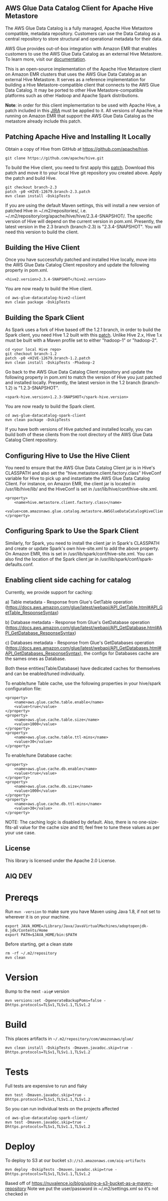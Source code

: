 ## AWS Glue Data Catalog Client for Apache Hive Metastore
The AWS Glue Data Catalog is a fully managed, Apache Hive Metastore compatible, metadata repository. Customers can use the Data Catalog as a central repository to store structural and operational metadata for their data.

AWS Glue provides out-of-box integration with Amazon EMR that enables customers to use the AWS Glue Data Catalog as an external Hive Metastore. To learn more, visit our [documentation](https://docs.aws.amazon.com/emr/latest/ReleaseGuide/emr-hive-metastore-glue.html).

This is an open-source implementation of the Apache Hive Metastore client on Amazon EMR clusters that uses the AWS Glue Data Catalog as an external Hive Metastore. It serves as a reference implementation for building a Hive Metastore-compatible client that connects to the AWS Glue Data Catalog. It may be ported to other Hive Metastore-compatible platforms such as other Hadoop and Apache Spark distributions.

**Note**: in order for this client implementation to be used with Apache Hive, a patch included in this [JIRA](https://issues.apache.org/jira/browse/HIVE-12679) must be applied to it. All versions of Apache Hive running on Amazon EMR that support the AWS Glue Data Catalog as the metastore already include this patch.

## Patching Apache Hive and Installing It Locally

Obtain a copy of Hive from GitHub at https://github.com/apache/hive.  

	git clone https://github.com/apache/hive.git

To build the Hive client, you need to first apply this [patch](https://issues.apache.org/jira/secure/attachment/12958418/HIVE-12679.branch-2.3.patch).  Download this patch and move it to your local Hive git repository you created above.  Apply the patch and build Hive.

	git checkout branch-2.3
	patch -p0 <HIVE-12679.branch-2.3.patch
	mvn clean install -DskipTests

If you are using the default Maven settings, this will install a new version of patched Hive in ~/.m2/repositories/, i.e. ~/.m2/repository/org/apache/hive/hive/2.3.4-SNAPSHOT/.  The specific version of Hive will depend on the current version in pom.xml.  Presently, the latest version in the 2.3 branch (branch-2.3) is "2.3.4-SNAPSHOT".  You will need this version to build the client.

## Building the Hive Client

Once you have successfully patched and installed Hive locally, move into the AWS Glue Data Catalog Client repository and update the following property in pom.xml.

	<hive2.version>2.3.4-SNAPSHOT</hive2.version>

You are now ready to build the Hive client.

	cd aws-glue-datacatalog-hive2-client
	mvn clean package -DskipTests

## Building the Spark Client

As Spark uses a fork of Hive based off the 1.2.1 branch, in order to build the Spark client, you need Hive 1.2 built with this [patch](https://issues.apache.org/jira/secure/attachment/12958417/HIVE-12679.branch-1.2.patch).  Unlike Hive 2.x, Hive 1.x must be built with a Maven profile set to either "hadoop-1" or "hadoop-2".

	cd <your local Hive repo>
	git checkout branch-1.2
	patch -p0 <HIVE-12679.branch-1.2.patch
	mvn clean install -DskipTests -Phadoop-2

Go back to the AWS Glue Data Catalog Client repository and update the following property in pom.xml to match the version of Hive you just patched and installed locally.  Presently, the latest version in the 1.2 branch (branch-1.2) is "1.2.3-SNAPSHOT".

	<spark-hive.version>1.2.3-SNAPSHOT</spark-hive.version>

You are now ready to build the Spark client.

	cd aws-glue-datacatalog-spark-client
	mvn clean package -DskipTests

If you have both versions of Hive patched and installed locally, you can build both of these clients from the root directory of the AWS Glue Data Catalog Client repository.

## Configuring Hive to Use the Hive Client

You need to ensure that the AWS Glue Data Catalog Client jar is in Hive's CLASSPATH and also set the "hive.metastore.client.factory.class" HiveConf variable for Hive to pick up and instantiate the AWS Glue Data Catalog Client.  For instance, on Amazon EMR, the client jar is located in /usr/lib/hive/lib/ and the HiveConf is set in /usr/lib/hive/conf/hive-site.xml.

	<property>
 		<name>hive.metastore.client.factory.class</name>
 		<value>com.amazonaws.glue.catalog.metastore.AWSGlueDataCatalogHiveClientFactory</value>
	</property>

## Configuring Spark to Use the Spark Client

Similarly, for Spark, you need to install the client jar in Spark's CLASSPATH and create or update Spark's own hive-site.xml to add the above property.  On Amazon EMR, this is set in /usr/lib/spark/conf/hive-site.xml.  You can also find the location of the Spark client jar in /usr/lib/spark/conf/spark-defaults.conf.

## Enabling client side caching for catalog

Currently, we provide support for caching:

a) Table metadata - Response from Glue's GetTable operation (https://docs.aws.amazon.com/glue/latest/webapi/API_GetTable.html#API_GetTable_ResponseSyntax)

b) Database metadata - Response from Glue's GetDatabase operation (https://docs.aws.amazon.com/glue/latest/webapi/API_GetDatabase.html#API_GetDatabase_ResponseSyntax)

c) Databases metadata - Response from Glue's GetDatabases operation (https://docs.aws.amazon.com/glue/latest/webapi/API_GetDatabases.html#API_GetDatabases_ResponseSyntax), the configs for Databases cache are the sames ones as Database.

Both these entities(Table/Database) have dedicated caches for themselves and can be enabled/tuned individually.

To enable/tune Table cache, use the following properties in your hive/spark configuration file:

	<property>
 		<name>aws.glue.cache.table.enable</name>
 		<value>true</value>
	</property>
	<property>
 		<name>aws.glue.cache.table.size</name>
 		<value>1000</value>
	</property>
	<property>
 		<name>aws.glue.cache.table.ttl-mins</name>
 		<value>30</value>
	</property>

To enable/tune Database cache:

	<property>
 		<name>aws.glue.cache.db.enable</name>
 		<value>true</value>
	</property>
	<property>
 		<name>aws.glue.cache.db.size</name>
 		<value>1000</value>
	</property>
	<property>
 		<name>aws.glue.cache.db.ttl-mins</name>
 		<value>30</value>
	</property>

NOTE: The caching logic is disabled by default. Also, there is no one-size-fits-all value for the cache size and ttl; feel free to tune these values as per your use case.

## License

This library is licensed under the Apache 2.0 License. 


## AIQ DEV
# Prereqs
Run `mvn -version` to make sure you have Maven using Java 1.8, if not set to wherever it is on your machine.
```
export JAVA_HOME=/Library/Java/JavaVirtualMachines/adoptopenjdk-8.jdk/Contents/Home
export PATH=$JAVA_HOME/bin:$PATH
```

Before starting, get a clean state
```
rm -rf ~/.m2/repository
mvn clean
```

# Version
Bump to the next `-aiq#` version
```
mvn versions:set -DgenerateBackupPoms=false -Dhttps.protocols=TLSv1,TLSv1.1,TLSv1.2
```

# Build
This places artifacts in `~/.m2/repository/com/amazonaws/glue/`
```
mvn clean install -DskipTests -Dmaven.javadoc.skip=true -Dhttps.protocols=TLSv1,TLSv1.1,TLSv1.2
```

# Tests
Full tests are expensive to run and flaky
```
mvn test -Dmaven.javadoc.skip=true -Dhttps.protocols=TLSv1,TLSv1.1,TLSv1.2
```
So you can run individual tests on the projects affected
```
cd aws-glue-datacatalog-spark-client/
mvn test -Dmaven.javadoc.skip=true -Dhttps.protocols=TLSv1,TLSv1.1,TLSv1.2
```

# Deploy
To deploy to S3 at our bucket `s3://s3.amazonaws.com/aiq-artifacts`
```
mvn deploy -DskipTests -Dmaven.javadoc.skip=true -Dhttps.protocols=TLSv1,TLSv1.1,TLSv1.2
```

Based off of https://nuvalence.io/blog/using-a-s3-bucket-as-a-maven-repository
Note we put the user/password in ~/.m2/settings.xml so it's not checked in
